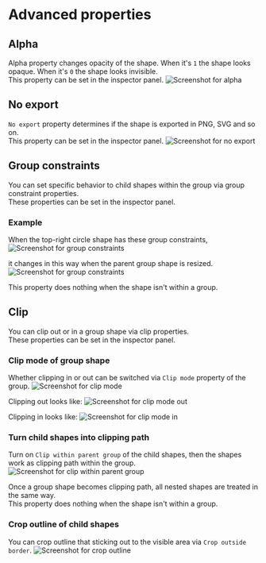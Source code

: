 # Advanced properties

## Alpha
Alpha property changes opacity of the shape. When it's `1` the shape looks opaque. When it's `0` the shape looks invisible.  
This property can be set in the inspector panel.
![Screenshot for alpha](/assets/shape-property-alpha.png)

## No export
`No export` property determines if the shape is exported in PNG, SVG and so on.  
This property can be set in the inspector panel.
![Screenshot for no export](/assets/vn-noexport.png)

## Group constraints
You can set specific behavior to child shapes within the group via group constraint properties.  
These properties can be set in the inspector panel.

### Example
When the top-right circle shape has these group constraints,
![Screenshot for group constraints](/assets/shape-property-group-con-tr.png)

it changes in this way when the parent group shape is resized.
![Screenshot for group constraints](/assets/shape-property-group-con-tr-resized.png)

This property does nothing when the shape isn't within a group.

## Clip
You can clip out or in a group shape via clip properties.  
These properties can be set in the inspector panel.

### Clip mode of group shape
Whether clipping in or out can be switched via `Clip mode` property of the group.
![Screenshot for clip mode](/assets/shape-property-clip-mode.png)

Clipping out looks like:
![Screenshot for clip mode out](/assets/shape-property-clip-mode-out.png)

Clipping in looks like:
![Screenshot for clip mode in](/assets/shape-property-clip-mode-in.png)

### Turn child shapes into clipping path
Turn on `Clip within parent group` of the child shapes, then the shapes work as clipping path within the group.
![Screenshot for clip within parent group](/assets/shape-property-clip-on.png)

Once a group shape becomes clipping path, all nested shapes are treated in the same way.  
This property does nothing when the shape isn't within a group.

### Crop outline of child shapes
You can crop outline that sticking out to the visible area via `Crop outside border`.
![Screenshot for crop outline](/assets/shape-property-clip-crop-outline.png)
